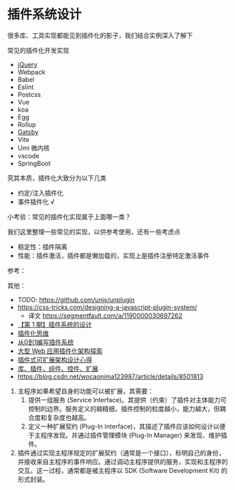 # 插件系统设计

很多库、工具实现都能见到插件化的影子，我们结合实例深入了解下

常见的插件化开发实现

- [jQuery](https://learn.jquery.com/plugins/basic-plugin-creation/)
- Webpack
- Babel
- Eslint
- Postcss
- Vue
- koa
- Egg
- Rollup
- [Gatsby](https://www.gatsbyjs.com/docs/creating-plugins/)
- Vite
- Umi 微内核
- vscode
- SpringBoot

究其本质，插件化大致分为以下几类

- 约定/注入插件化
- 事件插件化 √

小考验：常见的插件化实现属于上面哪一类？

我们这里整理一些常见的实现，以供参考使用，还有一些考虑点

- 稳定性：插件隔离
- 性能：插件激活，插件都是懒加载的，实现上是插件注册特定激活事件

参考：


其他：

- TODO: https://github.com/unjs/unplugin
- https://css-tricks.com/designing-a-javascript-plugin-system/
  - 译文 https://segmentfault.com/a/1190000030697262
- [【第 1 期】插件系统的设计](https://zhuanlan.zhihu.com/p/106183037)
- [插件化思维](https://github.com/ascoders/weekly/blob/master/%E5%89%8D%E6%B2%BF%E6%8A%80%E6%9C%AF/53.%E7%B2%BE%E8%AF%BB%E3%80%8A%E6%8F%92%E4%BB%B6%E5%8C%96%E6%80%9D%E7%BB%B4%E3%80%8B.md)
- [从0到1编写插件系统](https://www.zhihu.com/column/c_1255589339138379776)
- [大型 Web 应用插件化架构探索](https://zhuanlan.zhihu.com/p/357724347)
- [插件式可扩展架构设计心得](https://zhuanlan.zhihu.com/p/372381276)
- [库、插件、组件、控件、扩展](https://www.zhihu.com/question/49536781/answer/117606933)
- https://blog.csdn.net/wocaonima123987/article/details/8501813

1. 主程序如果希望自身的功能可以被扩展，其需要：
   1. 提供一组服务 (Service Interface)。其提供（约束）了插件对主体能力可控制的边界。服务定义的越精细，插件控制的粒度越小，能力越大，但耦合度和复杂度也越高。
   2. 定义一种扩展契约 (Plug-In Interface)，其描述了插件应该如何设计以便于主程序发现。并通过插件管理模块 (Plug-In Manager) 来发现、维护插件。
2. 插件通过实现主程序规定的扩展契约（通常是一个接口），标明自己的身份，并接收来自主程序的事件响应。通过调动主程序提供的服务，实现和主程序的交互。这一过程，通常都是被主程序以 SDK (Software Development Kit) 的形式封装。
